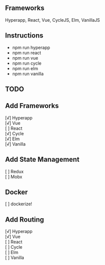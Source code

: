 Frameworks
---------------
Hyperapp, React, Vue, CycleJS, Elm, VanillaJS

Instructions
---------------

* npm run hyperapp
* npm run react
* npm run vue
* npm run cycle
* npm run elm
* npm run vanilla


TODO
---------------

Add Frameworks
---------------
[√] Hyperapp<br>
[√] Vue<br>
[ ] React<br>
[√] Cycle<br>
[√] Elm<br>
[√] Vanilla<br>

Add State Management
---------------
[ ] Redux<br>
[ ] Mobx<br>

Docker
---------------
[ ] dockerize!

Add Routing
---------------
[√] Hyperapp<br>
[√] Vue<br>
[ ] React<br>
[ ] Cycle<br>
[ ] Elm<br>
[ ] Vanilla<br>
